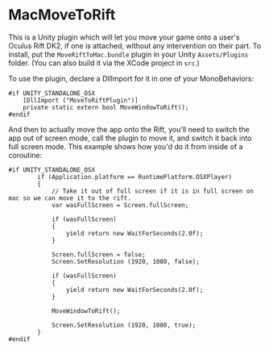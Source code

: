 # MacMoveToRift

This is a Unity plugin which will let you move your game onto a user's Oculus Rift DK2, if one is attached, without any intervention on their part. To install, put the `MoveRiftToMac.bundle` plugin in your Unity `Assets/Plugins` folder. (You can also build it via the XCode project in `src`.)

To use the plugin, declare a DllImport for it in one of your MonoBehaviors:

```
#if UNITY_STANDALONE_OSX
	[DllImport ("MoveToRiftPlugin")]
	private static extern bool MoveWindowToRift();
#endif
```

And then to actually move the app onto the Rift, you'll need to switch the app out of screen mode, call the plugin to move it, and switch it back into full screen mode. This example shows how you'd do it from inside of a coroutine:

```
#if UNITY_STANDALONE_OSX
		if (Application.platform == RuntimePlatform.OSXPlayer)
		{
			// Take it out of full screen if it is in full screen on mac so we can move it to the rift.
			var wasFullScreen = Screen.fullScreen;

			if (wasFullScreen)
			{
				yield return new WaitForSeconds(2.0f);
			}

			Screen.fullScreen = false;
			Screen.SetResolution (1920, 1080, false);

			if (wasFullScreen)
			{
				yield return new WaitForSeconds(2.0f);
			} 

			MoveWindowToRift();

			Screen.SetResolution (1920, 1080, true);
		}
#endif
```		

